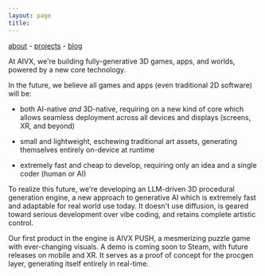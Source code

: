 ```yaml
---
layout: page
title: 
---
```

[about](/about/) - [projects](/projects/) - [blog](/blog/)


At AIVX, we're building fully-generative 3D games, apps, and worlds, powered by a new core technology.

In the future, we believe all games and apps (even traditional 2D software) will be:

- both AI-native *and* 3D-native, requiring on a new kind of core which allows seamless deployment across all devices and displays (screens, XR, and beyond) 

- small and lightweight, eschewing traditional art assets, generating themselves entirely on-device at runtime
 
- extremely fast and cheap to develop, requiring only an idea and a single coder (human or AI) 

To realize this future, we're developing an LLM-driven 3D procedural generation engine, a new approach to generative AI which is extremely fast and adaptable for real world use today. It doesn't use diffusion, is geared toward serious development over vibe coding, and retains complete artistic control.

Our first product in the engine is AIVX PUSH, a mesmerizing puzzle game with ever-changing visuals. A demo is coming soon to Steam, with future releases on mobile and XR. It serves as a proof of concept for the procgen layer, generating itself entirely in real-time. 


